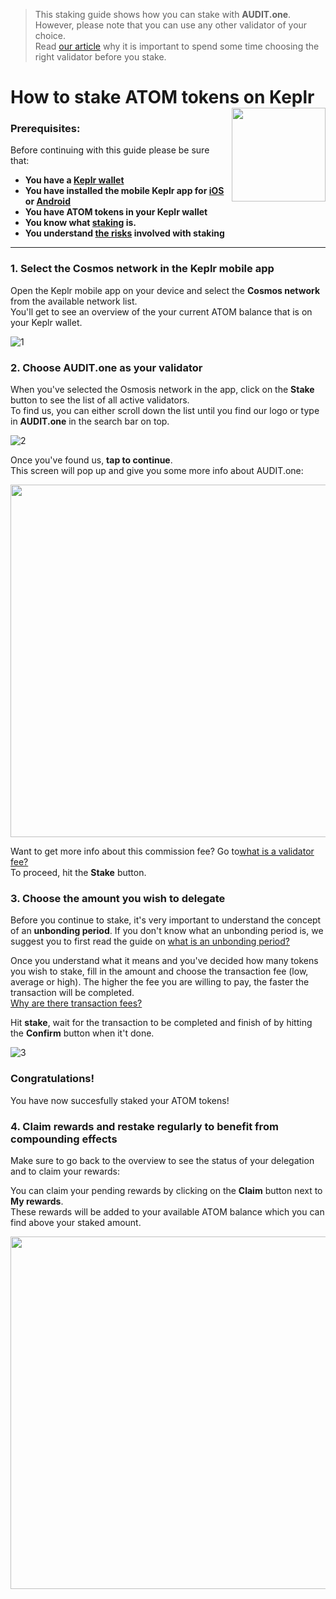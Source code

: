   > This staking guide shows how you can stake with **AUDIT.one**. <br>
  > However, please note that you can use any other validator of your choice. <br>
  > Read [our article](Importance_of_choosing_the_right_validator.md) why it is important to spend some time choosing the right validator before you stake.


# How to stake ATOM tokens on Keplr [<img align="right" width="150" src="https://user-images.githubusercontent.com/95366163/145463431-e952e520-622d-4592-9760-ac8140d45d3c.png">](How_to_stake_ATOM_with_Keplr.md)

### Prerequisites:

Before continuing with this guide please be sure that:

- **You have a [Keplr wallet](How_to_create_a_Keplr_wallet.md)**
- **You have installed the mobile Keplr app for [iOS](https://apps.apple.com/us/app/keplr-wallet/id1567851089) or [Android](https://play.google.com/store/apps/details?id=com.chainapsis.keplr&hl=nl&gl=US)**
- **You have ATOM tokens in your Keplr wallet**
- **You know what [staking](What_is_staking.md) is.**
- **You understand [the risks](Risks_of_staking.md) involved with staking**

***

### 1.  **Select the Cosmos network in the Keplr mobile app**

Open the Keplr mobile app on your device and select the **Cosmos network** from the available network list. <br>
You'll get to see an overview of the your current ATOM balance that is on your Keplr wallet.

![1](https://user-images.githubusercontent.com/95366163/146221515-2b520072-4b3c-400f-b489-c281ae222c3e.png)


### 2.  **Choose AUDIT.one as your validator**

When you've selected the Osmosis network in the app, click on the **Stake** button to see the list of all active validators.<br>
To find us, you can either scroll down the list until you find our logo or type in **AUDIT.one** in the search bar on top. <br>

![2](https://user-images.githubusercontent.com/95366163/146221543-ea6ad6b3-37c1-46a7-afae-e2d2845fe33a.png)


Once you've found us, **tap to continue**. <br>
This screen will pop up and give you some more info about AUDIT.one: <br>

<img height="564px" src="https://user-images.githubusercontent.com/95366163/146221598-76045eaa-05f6-44a8-ab1c-962d1484eac3.png">

Want to get more info about this commission fee? Go to[what is a validator fee?](Validator_fee.md) <br>
To proceed, hit the **Stake** button.


### **3.  Choose the amount you wish to delegate**

Before you continue to stake, it's very important to understand the concept of an **unbonding period**.
If you don't know what an unbonding period is, we suggest you to first read the guide on [what is an unbonding period?](Unbonding_period.md) <br>

Once you understand what it means and you've decided how many tokens you wish to stake, fill in the amount and choose the transaction fee (low, average or high).
The higher the fee you are willing to pay, the faster the transaction will be completed. <br> [Why are there transaction fees?](Transaction_fees.md)
<br>

Hit **stake**, wait for the transaction to be completed and finish of by hitting the **Confirm** button when it't done.<br>

![3](https://user-images.githubusercontent.com/95366163/146224038-3d949209-35e1-4b30-93cc-668c2ceaafcc.png)


### **Congratulations!** 
You have now succesfully staked your ATOM tokens!

### 4.  **Claim rewards and restake regularly to benefit from compounding effects**

Make sure to go back to the overview to see the status of your delegation and to claim your rewards:<br>

You can claim your pending rewards by clicking on the **Claim** button next to **My rewards**.<br>
These rewards will be added to your available ATOM balance which you can find above your staked amount.<br>

<img height="564px" src="https://user-images.githubusercontent.com/95366163/146224078-336b9912-6a67-4486-8e89-61755c28cafc.png">


